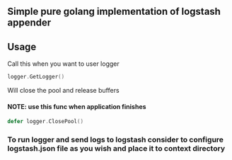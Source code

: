 ## Simple pure golang implementation of logstash appender

## Usage

Call this when you want to user logger

```go
logger.GetLogger()
```

Will close the pool and release buffers

#### NOTE: use this func when application finishes

```go
defer logger.ClosePool()
```

### To run logger and send logs to logstash consider to configure logstash.json file as you wish and place it to context directory